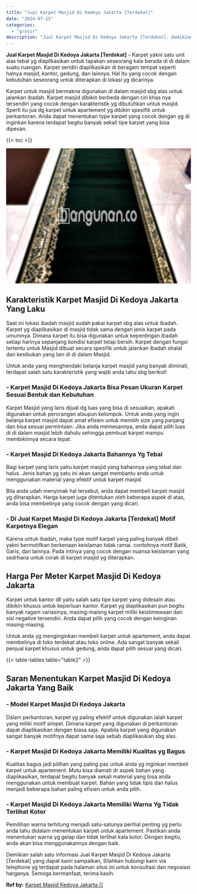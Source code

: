 ```yaml
---
title: "Jual Karpet Masjid Di Kedoya Jakarta [Terdekat]"
date: "2024-07-15"
categories: 
  - "grosir"
description: "Jual Karpet Masjid Di Kedoya Jakarta [Terdekat]. Demikian salah satu informasi Jual Karpet Masjid Di Kedoya Jakarta [Terdekat] yang dapat kami sampaikan, S..."
---
```


**Jual Karpet Masjid Di Kedoya Jakarta \[Terdekat\]** – Karpet yakni satu unit alas tebal yg diaplikasikan untuk tapakan seseorang kala berada di di dalam suatu ruangan. Karpet sendiri diaplikasikan di beragam tempat seperti halnya masjid, kantor, gedung, dan lainnya. Hal itu yang cocok dengan kebutuhan seseorang untuk diterapkan di lokasi yg dicarinya.

Karpet untuk masjid bermakna digunakan di dalam masjid sbg alas untuk jalankan ibadah. Karpet masjid dibikin berbeda dengan ciri khas nya tersendiri yang cocok dengan karakteristik yg dibutuhkan untuk masjid. Sperti itu jua dg karpet untuk apartement yg dibikin spesifik untuk perkantoran. Anda dapat menentukan type karpet yang cocok dengan yg di inginkan karena terdapat begitu banyak sekali tipe karpet yang bisa dipesan.

{{< toc >}}

![Jual Karpet Masjid Di Kedoya Jakarta [Terdekat]](/images/grosir-karpet-murah-77.png)

## Karakteristik Karpet Masjid Di Kedoya Jakarta Yang Laku

Saat ini lokasi ibadah masjid sudah pakai karpet sbg alas untuk ibadah. Karpet yg diaplikasikan di masjid tidak sama dengan jenis karpet pada umumnya. Dimana karpet itu bisa digunakan untuk kepentingan ibadah setiap harinya sepanjang kondisi karpet tetap bersih. Karpet dengan fungsi tertentu untuk Masjid dibuat secara spesifik untuk jalankan ibadah shalat dan kesibukan yang lain di di dalam Masjid.

Untuk anda yang menghendaki belanja karpet masjid yang banyak diminati, terdapat salah satu karakteristik yang wajib anda tahu sbg berikut!

### \- Karpet Masjid Di Kedoya Jakarta Bisa Pesan Ukuran Karpet Sesuai Bentuk dan Kebutuhan

Karpet Masjid yang laris dijual dg luas yang bisa di sesuaikan, apakah digunakan untuk perorangan ataupun kelompok. Untuk anda yang ingin belanja karpet masjid dapat amat efisien untuk memliih size yang panjang dan bisa sesuai permintaan. Jika anda memesannya, anda dapat pilih luas di di dalam masjid lebih dahulu sehingga pembuat karpet mampu membikinnya secara tepat.

### \- Karpet Masjid Di Kedoya Jakarta Bahannya Yg Tebal

Bagi karpet yang laris yaitu karpet masjid yang bahannya yang tebal dan halus. Jenis bahan yg satu ini akan sangat membantu anda untuk menggunakan material yang efektif untuk karpet masjid.

Bila anda udah menyimak hal tersebut, anda dapat membeli karpet masjid yg diharapkan. Harga karpet juga ditentukan oleh beberapa aspek di atas, anda bisa membelinya yang cocok dengan yang dicari.

### \- Di Jual Karpet Masjid Di Kedoya Jakarta \[Terdekat\] Motif Karpetnya Elegan

Karena untuk ibadah, maka type motif karpet yang paling banyak dibeli yakni bermotifkan berkenaan keislaman tidak ramai. contohnya motif Batik, Garis, dan lainnya. Pada intinya yang cocok dengan nuansa keislaman yang sedrhana untuk corak di karpet masjid yg diterapkan.

## Harga Per Meter Karpet Masjid Di Kedoya Jakarta

Karpet untuk kantor dll yaitu salah satu tipe karpet yang didesain atau dibikin khusus untuk keperluan kantor. Karpet yg diaplikasikan pun begitu banyak ragam variasinya, masing-maisng karpet miliki keistimewaan dan sisi negative tersendiri. Anda dapat pilih yang cocok dengan keinginan masing-masing.

Untuk anda yg menginginkan membeli karpet untuk apartement, anda dapat membelinya di toko terdekat atau toko online. Ada sangat banyak sekali penjual karpet khusus untuk gedung, anda dapat pilih sesuai yang dicari.

{{< table-tables table="table2" >}}

## Saran Menentukan Karpet Masjid Di Kedoya Jakarta Yang Baik

### \- Model Karpet Masjid Di Kedoya Jakarta

Dalam perkantoran, karpet yg paling efektif untuk digunakan ialah karpet yang miliki motif simpel. Dimana karpet yang digunakan di perkantoran dapat diaplikasikan dengan biasa saja. Apabila karpet yang digunakan sangat banyak motifnya dapat sama saja sebab diaplikasikan sbg alas.

### \- Karpet Masjid Di Kedoya Jakarta Memiliki Kualitas yg Bagus

Kualitas bagus jadi pilihan yang paling pas untuk anda yg inginkan membeli karpet untuk apartement. Mutu bisa diamati dr aspek bahan yang diaplikasikan, terdapat begitu banyak sekali material yang bisa anda menggunakan untuk membuat karpet. Bahan yang tidak tipis dan halus menjadi beberapa bahan paling efisien untuk anda pilih.

### \- Karpet Masjid Di Kedoya Jakarta Memiliki Warna Yg Tidak Terlihat Kotor

Pemilihan warna terhitung menjadi satu-satunya perihal penting yg perlu anda tahu didalam menentukan karpet untuk apartement. Pastikan anda menentukan warna yg gelap dan tidak terlihat kala kotor. Dengan begitu, anda akan bisa menggunakannya dengan baik.

Demikian salah satu informasi Jual Karpet Masjid Di Kedoya Jakarta \[Terdekat\] yang dapat kami sampaikan, Silahkan hubungi kami via telephone yg terdapat pada halaman situs ini untuk konsultasi dan negosiasi harganya. Semoga bermanfaat, terima kasih.

**Ref by:**  [Karpet Masjid Kedoya Jakarta []](https://id.wikipedia.org/wiki/Karpet)
